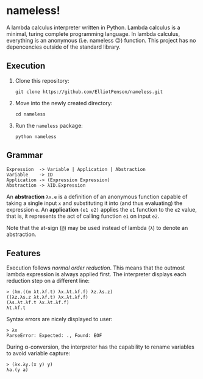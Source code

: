 # nameless!

A lambda calculus interpreter written in Python. Lambda calculus is a
minimal, turing complete programming language. In lambda calculus,
everything is an anonymous (i.e. nameless :wink:) function. This
project has no depencencies outside of the standard library.

## Execution

1. Clone this repository:
    ```
    git clone https://github.com/ElliotPenson/nameless.git
    ```

2. Move into the newly created directory:

    ```
    cd nameless
    ```

3. Run the `nameless` package:
    ```
    python nameless
    ```

## Grammar

```
Expression  -> Variable | Application | Abstraction
Variable    -> ID
Application -> (Expression Expression)
Abstraction -> λID.Expression
```

An **abstraction** `λx.e` is a definition of an anonymous function
capable of taking a single input `x` and substituting it into (and
thus evaluating) the expression `e`.  An **application** `(e1 e2)`
applies the `e1` function to the `e2` value, that is, it represents
the act of calling function `e1` on input `e2`.

Note that the at-sign (`@`) may be used instead of lambda (`λ`) to
denote an abstraction.

## Features

Execution follows *normal order reduction*. This means that the
outmost lambda expression is always applied first. The interpreter
displays each reduction step on a different line:


```
> (λm.((m λt.λf.t) λx.λt.λf.f) λz.λs.z)
((λz.λs.z λt.λf.t) λx.λt.λf.f)
(λs.λt.λf.t λx.λt.λf.f)
λt.λf.t
```

Syntax errors are nicely displayed to user:

```
> λx
ParseError: Expected: ., Found: EOF
```

During α-conversion, the interpreter has the capability to rename
variables to avoid variable capture:

```
> (λx.λy.(x y) y)
λa.(y a)
```
